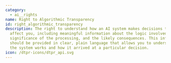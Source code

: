 ```yaml
---
category:
  - ai__rights
name: Right to Algorithmic Transparency
id: right_algorithmic_transparency
description: The right to understand how an AI system makes decisions that
  affect you, including meaningful information about the logic involved, the
  significance of the processing, and the likely consequences. This information
  should be provided in clear, plain language that allows you to understand how
  the system works and how it arrived at a particular decision.
icon: /dtpr-icons/dtpr_api.svg
---
```

